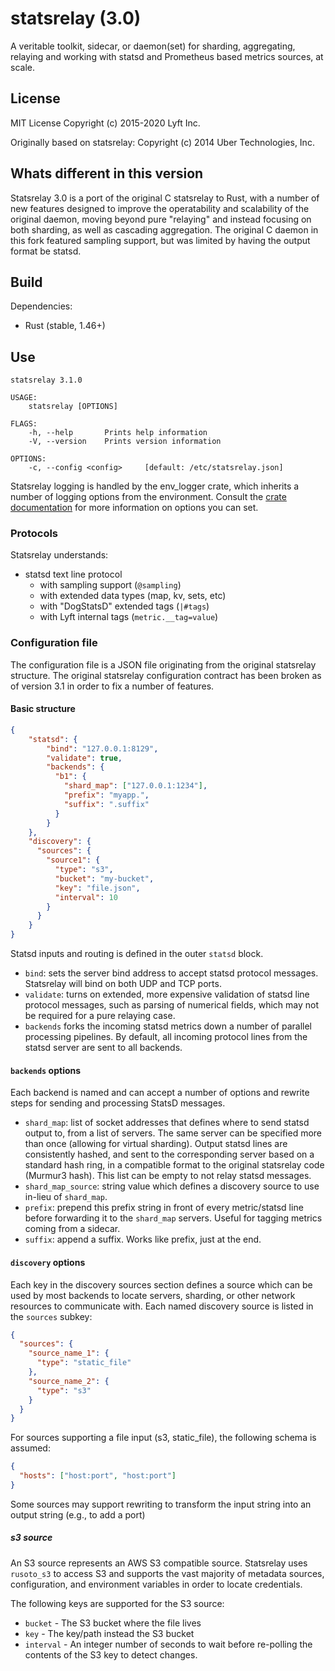 # statsrelay (3.0)
A veritable toolkit, sidecar, or daemon(set) for sharding, aggregating, relaying
and working with statsd and Prometheus based metrics sources, at scale.

## License
MIT License
Copyright (c) 2015-2020 Lyft Inc.

Originally based on statsrelay:
Copyright (c) 2014 Uber Technologies, Inc.

## Whats different in this version

Statsrelay 3.0 is a port of the original C statsrelay to Rust, with a number of
new features designed to improve the operatability and scalability of the
original daemon, moving beyond pure "relaying" and instead focusing on both
sharding, as well as cascading aggregation. The original C daemon in this fork
featured sampling support, but was limited by having the output format be
statsd.

## Build

Dependencies:
- Rust (stable, 1.46+)

## Use

```
statsrelay 3.1.0

USAGE:
    statsrelay [OPTIONS]

FLAGS:
    -h, --help       Prints help information
    -V, --version    Prints version information

OPTIONS:
    -c, --config <config>     [default: /etc/statsrelay.json]
```

Statsrelay logging is handled by the env_logger crate, which inherits a number of
logging options from the environment. Consult the [crate
documentation](https://docs.rs/env_logger/0.8.1/env_logger/#enabling-logging)
for more information on options you can set.

### Protocols

Statsrelay understands:

- statsd text line protocol
  - with sampling support (`@sampling`)
  - with extended data types (map, kv, sets, etc)
  - with "DogStatsD" extended tags (`|#tags`)
  - with Lyft internal tags (`metric.__tag=value`)

### Configuration file

The configuration file is a JSON file originating from the original statsrelay
structure. The original statsrelay configuration contract has been broken as of
version 3.1 in order to fix a number of features.

#### Basic structure

```json
{
    "statsd": {
        "bind": "127.0.0.1:8129",
        "validate": true,
        "backends": {
          "b1": {
            "shard_map": ["127.0.0.1:1234"],
            "prefix": "myapp.",
            "suffix": ".suffix"
          }
        }
    },
    "discovery": {
      "sources": {
        "source1": {
          "type": "s3",
          "bucket": "my-bucket",
          "key": "file.json",
          "interval": 10
        }
      }
    }
}
```

Statsd inputs and routing is defined in the outer `statsd` block.

- `bind`: sets the server bind address to accept statsd protocol messages.
  Statsrelay will bind on both UDP and TCP ports.
- `validate`: turns on extended, more expensive validation of statsd line
  protocol messages, such as parsing of numerical fields, which may not be
  required for a pure relaying case.
- `backends` forks the incoming statsd metrics down a number of parallel
  processing pipelines. By default, all incoming protocol lines from the statsd
  server are sent to all backends.

#### `backends` options

Each backend is named and can accept a number of options and rewrite steps for
sending and processing StatsD messages.

- `shard_map`: list of socket addresses that defines where to send statsd output
  to, from a list of servers. The same server can be specified more than once
  (allowing for virtual sharding). Output statsd lines are consistently hashed,
  and sent to the corresponding server based on a standard hash ring, in a
  compatible format to the original statsrelay code (Murmur3 hash). This list
  can be empty to not relay statsd messages.
- `shard_map_source`: string value which defines a discovery source to use
  in-lieu of `shard_map`.
- `prefix`: prepend this prefix string in front of every metric/statsd line before
  forwarding it to the `shard_map` servers. Useful for tagging metrics coming
  from a sidecar.
- `suffix`: append a suffix. Works like prefix, just at the end.

#### `discovery` options

Each key in the discovery sources section defines a source which can be used by
most backends to locate servers, sharding, or other network resources to
communicate with. Each named discovery source is listed in the `sources` subkey:

```json
{
  "sources": {
    "source_name_1": {
      "type": "static_file"
    },
    "source_name_2": {
      "type": "s3"
    }
  }
}
```

For sources supporting a file input (s3, static_file), the following schema is
assumed:

```json
{
  "hosts": ["host:port", "host:port"]
}
```

Some sources may support rewriting to transform the input string into an output
string (e.g., to add a port)

##### s3 source

An S3 source represents an AWS S3 compatible source. Statsrelay uses `rusoto_s3`
to access S3 and supports the vast majority of metadata sources, configuration,
and environment variables in order to locate credentials.

The following keys are supported for the S3 source:

- `bucket` - The S3 bucket where the file lives
- `key` - The key/path instead the S3 bucket
- `interval` - An integer number of seconds to wait before re-polling the
  contents of the S3 key to detect changes.
